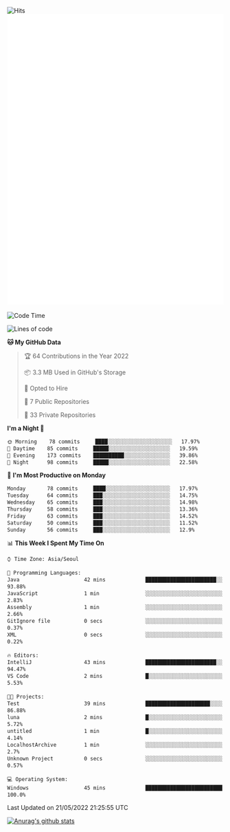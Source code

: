 ![Hits](https://hits.seeyoufarm.com/api/count/incr/badge.svg?url=https%3A%2F%2Fgithub.com%2Fkokose1234&count_bg=%2379C83D&title_bg=%23555555&icon=apple.svg&icon_color=%23E7E7E7&title=hits&edge_flat=false)
<br/>
![Metrics](https://github.com/kokose1234/kokose1234/blob/main/github-metrics.svg)

<!--START_SECTION:waka-->
![Code Time](http://img.shields.io/badge/Code%20Time-640%20hrs%2050%20mins-blue)

![Lines of code](https://img.shields.io/badge/From%20Hello%20World%20I%27ve%20Written-2%20Million%20lines%20of%20code-blue)

**🐱 My GitHub Data** 

> 🏆 64 Contributions in the Year 2022
 > 
> 📦 3.3 MB Used in GitHub's Storage 
 > 
> 💼 Opted to Hire
 > 
> 📜 7 Public Repositories 
 > 
> 🔑 33 Private Repositories  
 > 
**I'm a Night 🦉** 

```text
🌞 Morning    78 commits     ████░░░░░░░░░░░░░░░░░░░░░   17.97% 
🌆 Daytime    85 commits     █████░░░░░░░░░░░░░░░░░░░░   19.59% 
🌃 Evening    173 commits    ██████████░░░░░░░░░░░░░░░   39.86% 
🌙 Night      98 commits     █████░░░░░░░░░░░░░░░░░░░░   22.58%

```
📅 **I'm Most Productive on Monday** 

```text
Monday       78 commits     ████░░░░░░░░░░░░░░░░░░░░░   17.97% 
Tuesday      64 commits     ███░░░░░░░░░░░░░░░░░░░░░░   14.75% 
Wednesday    65 commits     ███░░░░░░░░░░░░░░░░░░░░░░   14.98% 
Thursday     58 commits     ███░░░░░░░░░░░░░░░░░░░░░░   13.36% 
Friday       63 commits     ███░░░░░░░░░░░░░░░░░░░░░░   14.52% 
Saturday     50 commits     ███░░░░░░░░░░░░░░░░░░░░░░   11.52% 
Sunday       56 commits     ███░░░░░░░░░░░░░░░░░░░░░░   12.9%

```


📊 **This Week I Spent My Time On** 

```text
⌚︎ Time Zone: Asia/Seoul

💬 Programming Languages: 
Java                     42 mins             ███████████████████████░░   93.88% 
JavaScript               1 min               ░░░░░░░░░░░░░░░░░░░░░░░░░   2.83% 
Assembly                 1 min               ░░░░░░░░░░░░░░░░░░░░░░░░░   2.66% 
GitIgnore file           0 secs              ░░░░░░░░░░░░░░░░░░░░░░░░░   0.37% 
XML                      0 secs              ░░░░░░░░░░░░░░░░░░░░░░░░░   0.22%

🔥 Editors: 
IntelliJ                 43 mins             ███████████████████████░░   94.47% 
VS Code                  2 mins              █░░░░░░░░░░░░░░░░░░░░░░░░   5.53%

🐱‍💻 Projects: 
Test                     39 mins             █████████████████████░░░░   86.88% 
luna                     2 mins              █░░░░░░░░░░░░░░░░░░░░░░░░   5.72% 
untitled                 1 min               █░░░░░░░░░░░░░░░░░░░░░░░░   4.14% 
LocalhostArchive         1 min               ░░░░░░░░░░░░░░░░░░░░░░░░░   2.7% 
Unknown Project          0 secs              ░░░░░░░░░░░░░░░░░░░░░░░░░   0.57%

💻 Operating System: 
Windows                  45 mins             █████████████████████████   100.0%

```


 Last Updated on 21/05/2022 21:25:55 UTC
<!--END_SECTION:waka-->

[![Anurag's github stats](https://github-readme-stats.vercel.app/api?username=kokose1234&theme=dracula)](https://github.com/anuraghazra/github-readme-stats)



	
